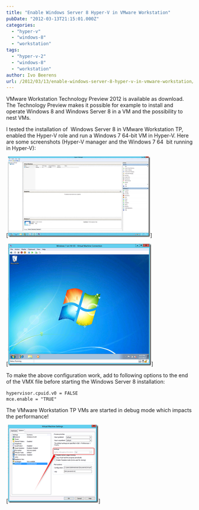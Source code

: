```yaml
---
title: "Enable Windows Server 8 Hyper-V in VMware Workstation"
pubDate: "2012-03-13T21:15:01.000Z"
categories: 
  - "hyper-v"
  - "windows-8"
  - "workstation"
tags: 
  - "hyper-v-2"
  - "windows-8"
  - "workstation"
author: Ivo Beerens
url: /2012/03/13/enable-windows-server-8-hyper-v-in-vmware-workstation/
---
```


VMware Workstation Technology Preview 2012 is available as download. The Technology Preview makes it possible for example to install and operate Windows 8 and Windows Server 8 in a VM and the possibility to nest VMs.

I tested the installation of  Windows Server 8 in VMware Workstation TP, enabled the Hyper-V role and run a Windows 7 64-bit VM in Hyper-V. Here are some screenshots (Hyper-V manager and the Windows 7 64  bit running in Hyper-V): 

[![image](images/image_thumb20.png)]

[![image](images/image_thumb21.png)]

To make the above configuration work, add to following options to the end of the VMX file before starting the Windows Server 8 installation:

```
hypervisor.cpuid.v0 = FALSE
mce.enable = "TRUE"
```

The VMware Workstation TP VMs are started in debug mode which impacts the performance!  

[![image](images/image_thumb22.png)]